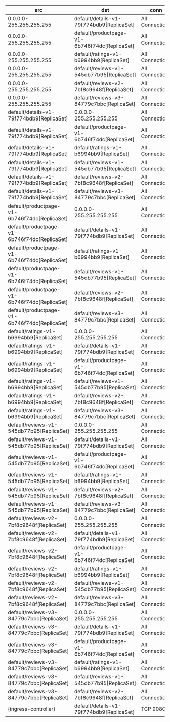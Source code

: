 | src | dst | conn |
|-----|-----|------|
| 0.0.0.0-255.255.255.255 | default/details-v1-79f774bdb9[ReplicaSet] | All Connections |
| 0.0.0.0-255.255.255.255 | default/productpage-v1-6b746f74dc[ReplicaSet] | All Connections |
| 0.0.0.0-255.255.255.255 | default/ratings-v1-b6994bb9[ReplicaSet] | All Connections |
| 0.0.0.0-255.255.255.255 | default/reviews-v1-545db77b95[ReplicaSet] | All Connections |
| 0.0.0.0-255.255.255.255 | default/reviews-v2-7bf8c9648f[ReplicaSet] | All Connections |
| 0.0.0.0-255.255.255.255 | default/reviews-v3-84779c7bbc[ReplicaSet] | All Connections |
| default/details-v1-79f774bdb9[ReplicaSet] | 0.0.0.0-255.255.255.255 | All Connections |
| default/details-v1-79f774bdb9[ReplicaSet] | default/productpage-v1-6b746f74dc[ReplicaSet] | All Connections |
| default/details-v1-79f774bdb9[ReplicaSet] | default/ratings-v1-b6994bb9[ReplicaSet] | All Connections |
| default/details-v1-79f774bdb9[ReplicaSet] | default/reviews-v1-545db77b95[ReplicaSet] | All Connections |
| default/details-v1-79f774bdb9[ReplicaSet] | default/reviews-v2-7bf8c9648f[ReplicaSet] | All Connections |
| default/details-v1-79f774bdb9[ReplicaSet] | default/reviews-v3-84779c7bbc[ReplicaSet] | All Connections |
| default/productpage-v1-6b746f74dc[ReplicaSet] | 0.0.0.0-255.255.255.255 | All Connections |
| default/productpage-v1-6b746f74dc[ReplicaSet] | default/details-v1-79f774bdb9[ReplicaSet] | All Connections |
| default/productpage-v1-6b746f74dc[ReplicaSet] | default/ratings-v1-b6994bb9[ReplicaSet] | All Connections |
| default/productpage-v1-6b746f74dc[ReplicaSet] | default/reviews-v1-545db77b95[ReplicaSet] | All Connections |
| default/productpage-v1-6b746f74dc[ReplicaSet] | default/reviews-v2-7bf8c9648f[ReplicaSet] | All Connections |
| default/productpage-v1-6b746f74dc[ReplicaSet] | default/reviews-v3-84779c7bbc[ReplicaSet] | All Connections |
| default/ratings-v1-b6994bb9[ReplicaSet] | 0.0.0.0-255.255.255.255 | All Connections |
| default/ratings-v1-b6994bb9[ReplicaSet] | default/details-v1-79f774bdb9[ReplicaSet] | All Connections |
| default/ratings-v1-b6994bb9[ReplicaSet] | default/productpage-v1-6b746f74dc[ReplicaSet] | All Connections |
| default/ratings-v1-b6994bb9[ReplicaSet] | default/reviews-v1-545db77b95[ReplicaSet] | All Connections |
| default/ratings-v1-b6994bb9[ReplicaSet] | default/reviews-v2-7bf8c9648f[ReplicaSet] | All Connections |
| default/ratings-v1-b6994bb9[ReplicaSet] | default/reviews-v3-84779c7bbc[ReplicaSet] | All Connections |
| default/reviews-v1-545db77b95[ReplicaSet] | 0.0.0.0-255.255.255.255 | All Connections |
| default/reviews-v1-545db77b95[ReplicaSet] | default/details-v1-79f774bdb9[ReplicaSet] | All Connections |
| default/reviews-v1-545db77b95[ReplicaSet] | default/productpage-v1-6b746f74dc[ReplicaSet] | All Connections |
| default/reviews-v1-545db77b95[ReplicaSet] | default/ratings-v1-b6994bb9[ReplicaSet] | All Connections |
| default/reviews-v1-545db77b95[ReplicaSet] | default/reviews-v2-7bf8c9648f[ReplicaSet] | All Connections |
| default/reviews-v1-545db77b95[ReplicaSet] | default/reviews-v3-84779c7bbc[ReplicaSet] | All Connections |
| default/reviews-v2-7bf8c9648f[ReplicaSet] | 0.0.0.0-255.255.255.255 | All Connections |
| default/reviews-v2-7bf8c9648f[ReplicaSet] | default/details-v1-79f774bdb9[ReplicaSet] | All Connections |
| default/reviews-v2-7bf8c9648f[ReplicaSet] | default/productpage-v1-6b746f74dc[ReplicaSet] | All Connections |
| default/reviews-v2-7bf8c9648f[ReplicaSet] | default/ratings-v1-b6994bb9[ReplicaSet] | All Connections |
| default/reviews-v2-7bf8c9648f[ReplicaSet] | default/reviews-v1-545db77b95[ReplicaSet] | All Connections |
| default/reviews-v2-7bf8c9648f[ReplicaSet] | default/reviews-v3-84779c7bbc[ReplicaSet] | All Connections |
| default/reviews-v3-84779c7bbc[ReplicaSet] | 0.0.0.0-255.255.255.255 | All Connections |
| default/reviews-v3-84779c7bbc[ReplicaSet] | default/details-v1-79f774bdb9[ReplicaSet] | All Connections |
| default/reviews-v3-84779c7bbc[ReplicaSet] | default/productpage-v1-6b746f74dc[ReplicaSet] | All Connections |
| default/reviews-v3-84779c7bbc[ReplicaSet] | default/ratings-v1-b6994bb9[ReplicaSet] | All Connections |
| default/reviews-v3-84779c7bbc[ReplicaSet] | default/reviews-v1-545db77b95[ReplicaSet] | All Connections |
| default/reviews-v3-84779c7bbc[ReplicaSet] | default/reviews-v2-7bf8c9648f[ReplicaSet] | All Connections |
| {ingress-controller} | default/details-v1-79f774bdb9[ReplicaSet] | TCP 9080 |